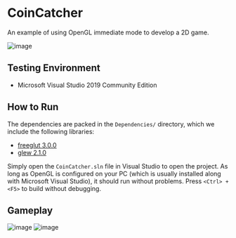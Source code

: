 # CoinCatcher
An example of using OpenGL immediate mode to develop a 2D game.

![image](https://user-images.githubusercontent.com/39425103/194814228-3da13783-fbdb-49a7-8475-fdb79790f309.png)

## Testing Environment
* Microsoft Visual Studio 2019 Community Edition

## How to Run

The dependencies are packed in the `Dependencies/` directory, which we include the following libraries:
* [freeglut 3.0.0](https://www.transmissionzero.co.uk/software/freeglut-devel/)
* [glew 2.1.0](https://glew.sourceforge.net/index.html)


Simply open the `CoinCatcher.sln` file in Visual Studio to open the project.
As long as OpenGL is configured on your PC (which is usually installed along with Microsoft Visual Studio), it should run without problems.
Press `<Ctrl> + <F5>` to build without debugging.

## Gameplay
![image](https://user-images.githubusercontent.com/39425103/194815558-a1bf1b16-cbc9-46cc-9210-9f958f0b56ea.png)
![image](https://user-images.githubusercontent.com/39425103/194815596-6f9aa92b-fa95-495f-89f5-ff27c9dd7435.png)

